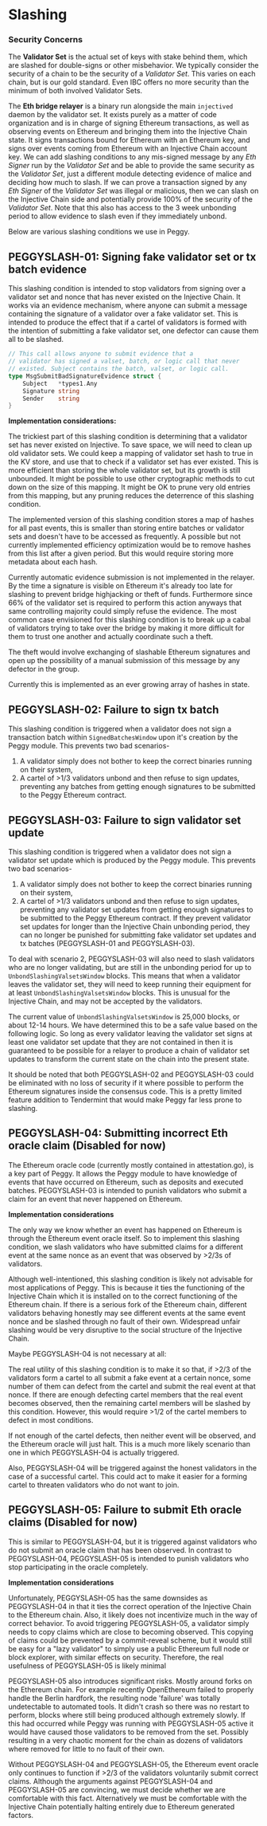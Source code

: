 # Slashing

### Security Concerns

The **Validator Set** is the actual set of keys with stake behind them, which are slashed for double-signs or other misbehavior. We typically consider the security of a chain to be the security of a _Validator Set_. This varies on each chain, but is our gold standard. Even IBC offers no more security than the minimum of both involved Validator Sets.

The **Eth bridge relayer** is a binary run alongside the main `injectived` daemon by the validator set. It exists purely as a matter of code organization and is in charge of signing Ethereum transactions, as well as observing events on Ethereum and bringing them into the Injective Chain state. It signs transactions bound for Ethereum with an Ethereum key, and signs over events coming from Ethereum with an Injective Chain account key. We can add slashing conditions to any mis-signed message by any _Eth Signer_ run by the _Validator Set_ and be able to provide the same security as the _Validator Set_, just a different module detecting evidence of malice and deciding how much to slash. If we can prove a transaction signed by any _Eth Signer_ of the _Validator Set_ was illegal or malicious, then we can slash on the Injective Chain side and potentially provide 100% of the security of the _Validator Set_. Note that this also has access to the 3 week unbonding period to allow evidence to slash even if they immediately unbond.

Below are various slashing conditions we use in Peggy.

## PEGGYSLASH-01: Signing fake validator set or tx batch evidence

This slashing condition is intended to stop validators from signing over a validator set and nonce that has never existed on the Injective Chain. It works via an evidence mechanism, where anyone can submit a message containing the signature of a validator over a fake validator set. This is intended to produce the effect that if a cartel of validators is formed with the intention of submitting a fake validator set, one defector can cause them all to be slashed.

```go
// This call allows anyone to submit evidence that a
// validator has signed a valset, batch, or logic call that never
// existed. Subject contains the batch, valset, or logic call.
type MsgSubmitBadSignatureEvidence struct {
	Subject   *types1.Any 
	Signature string      
	Sender    string      
}
```

**Implementation considerations:**

The trickiest part of this slashing condition is determining that a validator set has never existed on Injective. To save space, we will need to clean up old validator sets. We could keep a mapping of validator set hash to true in the KV store, and use that to check if a validator set has ever existed. This is more efficient than storing the whole validator set, but its growth is still unbounded. It might be possible to use other cryptographic methods to cut down on the size of this mapping. It might be OK to prune very old entries from this mapping, but any pruning reduces the deterrence of this slashing condition.

The implemented version of this slashing condition stores a map of hashes for all past events, this is smaller than storing entire batches or validator sets and doesn't have to be accessed as frequently. A possible but not currently implemented efficiency optimization would be to remove hashes from this list after a given period. But this would require storing more metadata about each hash.

Currently automatic evidence submission is not implemented in the relayer. By the time a signature is visible on Ethereum it's already too late for slashing to prevent bridge highjacking or theft of funds. Furthermore since 66% of the validator set is required to perform this action anyways that same controlling majority could simply refuse the evidence. The most common case envisioned for this slashing condition is to break up a cabal of validators trying to take over the bridge by making it more difficult for them to trust one another and actually coordinate such a theft.

The theft would involve exchanging of slashable Ethereum signatures and open up the possibility of a manual submission of this message by any defector in the group.

Currently this is implemented as an ever growing array of hashes in state.

## PEGGYSLASH-02: Failure to sign tx batch

This slashing condition is triggered when a validator does not sign a transaction batch within `SignedBatchesWindow` upon it's creation by the Peggy module. This prevents two bad scenarios-

1. A validator simply does not bother to keep the correct binaries running on their system,
2. A cartel of >1/3 validators unbond and then refuse to sign updates, preventing any batches from getting enough signatures to be submitted to the Peggy Ethereum contract.

## PEGGYSLASH-03: Failure to sign validator set update

This slashing condition is triggered when a validator does not sign a validator set update which is produced by the Peggy module. This prevents two bad scenarios-

1. A validator simply does not bother to keep the correct binaries running on their system,
2. A cartel of >1/3 validators unbond and then refuse to sign updates, preventing any validator set updates from getting enough signatures to be submitted to the Peggy Ethereum contract. If they prevent validator set updates for longer than the Injective Chain unbonding period, they can no longer be punished for submitting fake validator set updates and tx batches (PEGGYSLASH-01 and PEGGYSLASH-03).

To deal with scenario 2, PEGGYSLASH-03 will also need to slash validators who are no longer validating, but are still in the unbonding period for up to `UnbondSlashingValsetsWindow` blocks. This means that when a validator leaves the validator set, they will need to keep running their equipment for at least `UnbondSlashingValsetsWindow` blocks. This is unusual for the Injective Chain, and may not be accepted by the validators.

The current value of `UnbondSlashingValsetsWindow` is 25,000 blocks, or about 12-14 hours. We have determined this to be a safe value based on the following logic. So long as every validator leaving the validator set signs at least one validator set update that they are not contained in then it is guaranteed to be possible for a relayer to produce a chain of validator set updates to transform the current state on the chain into the present state.

It should be noted that both PEGGYSLASH-02 and PEGGYSLASH-03 could be eliminated with no loss of security if it where possible to perform the Ethereum signatures inside the consensus code. This is a pretty limited feature addition to Tendermint that would make Peggy far less prone to slashing.

## PEGGYSLASH-04: Submitting incorrect Eth oracle claim (Disabled for now)

The Ethereum oracle code (currently mostly contained in attestation.go), is a key part of Peggy. It allows the Peggy module to have knowledge of events that have occurred on Ethereum, such as deposits and executed batches. PEGGYSLASH-03 is intended to punish validators who submit a claim for an event that never happened on Ethereum.

**Implementation considerations**

The only way we know whether an event has happened on Ethereum is through the Ethereum event oracle itself. So to implement this slashing condition, we slash validators who have submitted claims for a different event at the same nonce as an event that was observed by >2/3s of validators.

Although well-intentioned, this slashing condition is likely not advisable for most applications of Peggy. This is because it ties the functioning of the Injective Chain which it is installed on to the correct functioning of the Ethereum chain. If there is a serious fork of the Ethereum chain, different validators behaving honestly may see different events at the same event nonce and be slashed through no fault of their own. Widespread unfair slashing would be very disruptive to the social structure of the Injective Chain.

Maybe PEGGYSLASH-04 is not necessary at all:

The real utility of this slashing condition is to make it so that, if >2/3 of the validators form a cartel to all submit a fake event at a certain nonce, some number of them can defect from the cartel and submit the real event at that nonce. If there are enough defecting cartel members that the real event becomes observed, then the remaining cartel members will be slashed by this condition. However, this would require >1/2 of the cartel members to defect in most conditions.

If not enough of the cartel defects, then neither event will be observed, and the Ethereum oracle will just halt. This is a much more likely scenario than one in which PEGGYSLASH-04 is actually triggered.

Also, PEGGYSLASH-04 will be triggered against the honest validators in the case of a successful cartel. This could act to make it easier for a forming cartel to threaten validators who do not want to join.

## PEGGYSLASH-05: Failure to submit Eth oracle claims (Disabled for now)

This is similar to PEGGYSLASH-04, but it is triggered against validators who do not submit an oracle claim that has been observed. In contrast to PEGGYSLASH-04, PEGGYSLASH-05 is intended to punish validators who stop participating in the oracle completely.

**Implementation considerations**

Unfortunately, PEGGYSLASH-05 has the same downsides as PEGGYSLASH-04 in that it ties the correct operation of the Injective Chain to the Ethereum chain. Also, it likely does not incentivize much in the way of correct behavior. To avoid triggering PEGGYSLASH-05, a validator simply needs to copy claims which are close to becoming observed. This copying of claims could be prevented by a commit-reveal scheme, but it would still be easy for a "lazy validator" to simply use a public Ethereum full node or block explorer, with similar effects on security. Therefore, the real usefulness of PEGGYSLASH-05 is likely minimal

PEGGYSLASH-05 also introduces significant risks. Mostly around forks on the Ethereum chain. For example recently OpenEthereum failed to properly handle the Berlin hardfork, the resulting node 'failure' was totally undetectable to automated tools. It didn't crash so there was no restart to perform, blocks where still being produced although extremely slowly. If this had occurred while Peggy was running with PEGGYSLASH-05 active it would have caused those validators to be removed from the set. Possibly resulting in a very chaotic moment for the chain as dozens of validators where removed for little to no fault of their own.

Without PEGGYSLASH-04 and PEGGYSLASH-05, the Ethereum event oracle only continues to function if >2/3 of the validators voluntarily submit correct claims. Although the arguments against PEGGYSLASH-04 and PEGGYSLASH-05 are convincing, we must decide whether we are comfortable with this fact. Alternatively we must be comfortable with the Injective Chain potentially halting entirely due to Ethereum generated factors.
